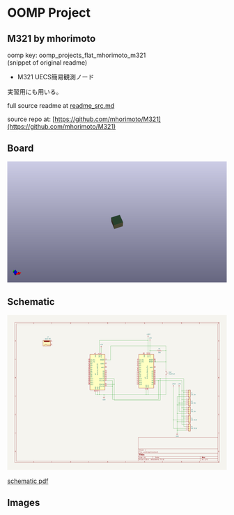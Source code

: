 # OOMP Project  
## M321  by mhorimoto  
  
oomp key: oomp_projects_flat_mhorimoto_m321  
(snippet of original readme)  
  
- M321 UECS簡易観測ノード  
  
実習用にも用いる。  
  
  
  
  full source readme at [readme_src.md](readme_src.md)  
  
source repo at: [https://github.com/mhorimoto/M321](https://github.com/mhorimoto/M321)  
## Board  
  
[![working_3d.png](working_3d_600.png)](working_3d.png)  
## Schematic  
  
[![working_schematic.png](working_schematic_600.png)](working_schematic.png)  
  
[schematic pdf](working_schematic.pdf)  
## Images  
